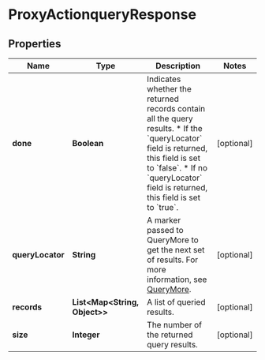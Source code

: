 

# ProxyActionqueryResponse


## Properties

| Name | Type | Description | Notes |
|------------ | ------------- | ------------- | -------------|
|**done** | **Boolean** | Indicates whether the returned records contain all the query results. * If the &#x60;queryLocator&#x60; field is returned, this field is set to &#x60;false&#x60;. * If no &#x60;queryLocator&#x60; field is returned, this field is set to &#x60;true&#x60;.  |  [optional] |
|**queryLocator** | **String** | A marker passed to QueryMore to get the next set of results. For more information, see [QueryMore](https://developer.zuora.com/api-references/api/operation/Action_POSTqueryMore/). |  [optional] |
|**records** | **List&lt;Map&lt;String, Object&gt;&gt;** | A list of queried results. |  [optional] |
|**size** | **Integer** | The number of the returned query results. |  [optional] |




